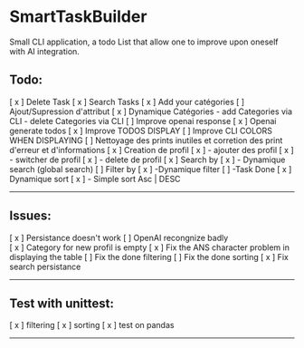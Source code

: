 # SmartTaskBuilder
Small CLI application, a todo List that allow one to improve upon oneself with AI integration.


Todo: 
--------------------------------
[ x ] Delete Task
[ x ] Search Tasks
[ x ] Add your catégories
[   ] Ajout/Supression d'attribut
[ x ] Dynamique Catégories
        - add Categories via CLI
        - delete Categories via CLI
[   ] Improve openai response
[ x ] Openai generate todos
[ x ] Improve TODOS DISPLAY
[   ] Improve CLI COLORS WHEN DISPLAYING
[   ] Nettoyage des prints inutiles et corretion des print d'erreur et d'informations
[ x ] Creation de profil
[ x ]            - ajouter des profil
[ x ]            - switcher de profil
[ x ]            - delete de profil
[ x  ] Search by
[ x ]     - Dynamique search (global search)
[   ] Filter by
[ x ]      -Dynamique filter
[   ]       -Task Done
[ x ] Dynamique sort
[ x ]       - Simple sort Asc | DESC
__________________________________________________
Issues:
----------------------
[ x ] Persistance doesn't work
[   ] OpenAI recongnize badly  
[ x ] Category for new profil is empty
[ x ] Fix the ANS character problem in displaying the table
[   ] Fix the done filtering
[   ] Fix the done sorting 
[ x ] Fix search persistance 
_____________________________________
Test with unittest:
------------------------------------------------
[ x ] filtering
[ x ] sorting
[ x ] test on pandas 
____________________________________________